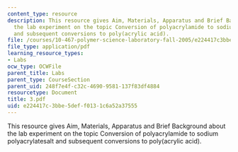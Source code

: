 ```yaml
---
content_type: resource
description: This resource gives Aim, Materials, Apparatus and Brief Background about
  the lab experiment on the topic Conversion of polyacrylamide to sodium polyacrylatesalt
  and subsequent conversions to poly(acrylic acid).
file: /courses/10-467-polymer-science-laboratory-fall-2005/e224417c3bbe5deff0131c6a52a37555_3.pdf
file_type: application/pdf
learning_resource_types:
- Labs
ocw_type: OCWFile
parent_title: Labs
parent_type: CourseSection
parent_uid: 248f7e4f-c32c-4690-9581-137f83df4884
resourcetype: Document
title: 3.pdf
uid: e224417c-3bbe-5def-f013-1c6a52a37555
---
```

This resource gives Aim, Materials, Apparatus and Brief Background about the lab experiment on the topic Conversion of polyacrylamide to sodium polyacrylatesalt and subsequent conversions to poly(acrylic acid).

